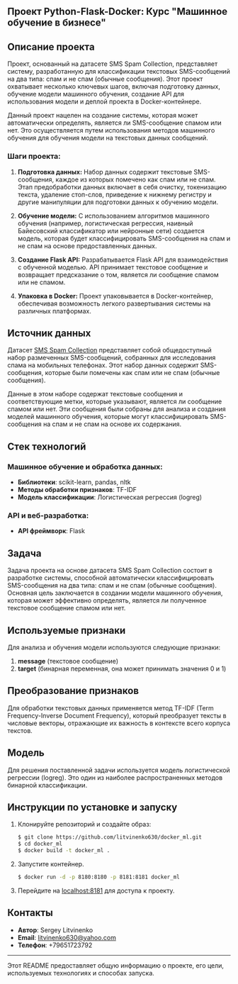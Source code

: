 
## Проект Python-Flask-Docker: Курс "Машинное обучение в бизнесе"

## Описание проекта

Проект, основанный на датасете SMS Spam Collection, представляет систему, разработанную для классификации текстовых SMS-сообщений на два типа: спам и не спам (обычные сообщения). Этот проект охватывает несколько ключевых шагов, включая подготовку данных, обучение модели машинного обучения, создание API для использования модели и деплой проекта в Docker-контейнере.

Данный проект нацелен на создание системы, которая может автоматически определять, является ли SMS-сообщение спамом или нет. Это осуществляется путем использования методов машинного обучения для обучения модели на текстовых данных сообщений.

### Шаги проекта:

1. **Подготовка данных:** Набор данных содержит текстовые SMS-сообщения, каждое из которых помечено как спам или не спам. Этап предобработки данных включает в себя очистку, токенизацию текста, удаление стоп-слов, приведение к нижнему регистру и другие манипуляции для подготовки данных к обучению модели.

2. **Обучение модели:** С использованием алгоритмов машинного обучения (например, логистическая регрессия, наивный Байесовский классификатор или нейронные сети) создается модель, которая будет классифицировать SMS-сообщения на спам и не спам на основе предоставленных данных.

3. **Создание Flask API:** Разрабатывается Flask API для взаимодействия с обученной моделью. API принимает текстовое сообщение и возвращает предсказание о том, является ли сообщение спамом или не спамом.

4. **Упаковка в Docker:** Проект упаковывается в Docker-контейнер, обеспечивая возможность легкого развертывания системы на различных платформах.



## Источник данных

Датасет [SMS Spam Collection](https://archive.ics.uci.edu/dataset/228/sms+spam+collection) представляет собой общедоступный набор размеченных SMS-сообщений, собранных для исследования спама на мобильных телефонах. Этот набор данных содержит SMS-сообщения, которые были помечены как спам или не спам (обычные сообщения).

Данные в этом наборе содержат текстовые сообщения и соответствующие метки, которые указывают, является ли сообщение спамом или нет. Эти сообщения были собраны для анализа и создания моделей машинного обучения, которые могут классифицировать SMS-сообщения на спам и не спам на основе их содержания.
## Стек технологий

### Машинное обучение и обработка данных:
- **Библиотеки**: scikit-learn, pandas, nltk
- **Методы обработки признаков**: TF-IDF
- **Модель классификации**: Логистическая регрессия (logreg)

### API и веб-разработка:
- **API фреймворк**: Flask

## Задача

Задача проекта на основе датасета SMS Spam Collection состоит в разработке системы, способной автоматически классифицировать SMS-сообщения на два типа: спам и не спам (обычные сообщения). Основная цель заключается в создании модели машинного обучения, которая может эффективно определять, является ли полученное текстовое сообщение спамом или нет.
## Используемые признаки

Для анализа и обучения модели используются следующие признаки:
1. **message** (текстовое сообщение)
2. **target** (бинарная переменная, она может принимать значения 0 и 1)


## Преобразование признаков

Для обработки текстовых данных применяется метод TF-IDF (Term Frequency-Inverse Document Frequency), который преобразует тексты в числовые векторы, отражающие их важность в контексте всего корпуса текстов.

## Модель

Для решения поставленной задачи используется модель логистической регрессии (logreg). Это один из наиболее распространенных методов бинарной классификации.

## Инструкции по установке и запуску

1. Клонируйте репозиторий и создайте образ:

    ```bash
    $ git clone https://github.com/litvinenko630/docker_ml.git
    $ cd docker_ml
    $ docker build -t docker_ml .
    ```

2. Запустите контейнер. 

    ```bash
    $ docker run -d -p 8180:8180 -p 8181:8181 docker_ml
    ```

3. Перейдите на [localhost:8181](http://localhost:8181) для доступа к проекту.

## Контакты

- **Автор**: Sergey Litvinenko
- **Email**: litvinenko630@yahoo.com
- **Телефон**: +79651723792

---

Этот README предоставляет общую информацию о проекте, его цели, используемых технологиях и способах запуска.